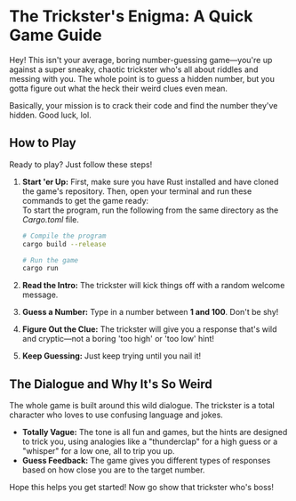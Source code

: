 # **The Trickster's Enigma: A Quick Game Guide**

Hey\! This isn't your average, boring number-guessing game—you're up against a super sneaky, chaotic trickster who's all about riddles and messing with you. The whole point is to guess a hidden number, but you gotta figure out what the heck their weird clues even mean.

Basically, your mission is to crack their code and find the number they've hidden. Good luck, lol.

## **How to Play**

Ready to play? Just follow these steps\!

1. **Start 'er Up:** First, make sure you have Rust installed and have cloned the game's repository. Then, open your terminal and run these commands to get the game ready:  
   To start the program, run the following from the same directory as the _Cargo.toml_ file.

   ```bash
   # Compile the program
   cargo build --release

   # Run the game
   cargo run
   ```

2. **Read the Intro:** The trickster will kick things off with a random welcome message.
3. **Guess a Number:** Type in a number between **1 and 100**. Don't be shy\!
4. **Figure Out the Clue:** The trickster will give you a response that's wild and cryptic—not a boring 'too high' or 'too low' hint\!
5. **Keep Guessing:** Just keep trying until you nail it\!

## **The Dialogue and Why It's So Weird**

The whole game is built around this wild dialogue. The trickster is a total character who loves to use confusing language and jokes.

- **Totally Vague:** The tone is all fun and games, but the hints are designed to trick you, using analogies like a "thunderclap" for a high guess or a "whisper" for a low one, all to trip you up.
- **Guess Feedback:** The game gives you different types of responses based on how close you are to the target number.

Hope this helps you get started\! Now go show that trickster who's boss\!
